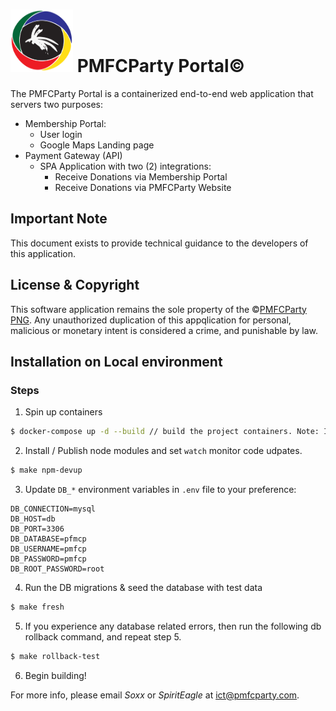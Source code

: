 # <img src="images/pmfcp_logo.svg" width="100px" height="100px"> PMFCParty Portal&copy;

The PMFCParty Portal is a containerized end-to-end web application that servers two purposes:
- Membership Portal:
  - User login
  - Google Maps Landing page
- Payment Gateway (API)
  - SPA Application with two (2) integrations:
    - Receive Donations via Membership Portal
    - Receive Donations via PMFCParty Website
## Important Note
This document exists to provide technical guidance to the developers of this application.

## License & Copyright
This software application remains the sole property of the &copy;[PMFCParty PNG](https://www.pmfcparty.com/home).
Any unauthorized duplication of this appqlication for personal, malicious or monetary intent is considered a crime, and punishable by law.

## Installation on Local environment
### Steps
1. Spin up containers
```bash
$ docker-compose up -d --build // build the project containers. Note: In Dev, run once or everytime the containers need to be respawned.
```
2. Install / Publish node modules and set `watch` monitor code udpates.
```bash
$ make npm-devup
```
3. Update `DB_*` environment variables in `.env` file to your preference:
```
DB_CONNECTION=mysql
DB_HOST=db
DB_PORT=3306
DB_DATABASE=pfmcp
DB_USERNAME=pmfcp
DB_PASSWORD=pmfcp
DB_ROOT_PASSWORD=root
``` 
4. Run the DB migrations & seed the database with test data
```bash
$ make fresh
```
5. If you experience any database related errors, then run the following db rollback command, and repeat step 5.
```bash
$ make rollback-test
```
6. Begin building!

For more info, please email _Soxx_ or _SpiritEagle_ at ict@pmfcparty.com.